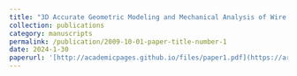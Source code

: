 ```yaml
---
title: "3D Accurate Geometric Modeling and Mechanical Analysis of Wire Mesh for Deployable Antennas"
collection: publications
category: manuscripts
permalink: /publication/2009-10-01-paper-title-number-1
date: 2024-1-30
paperurl: '[http://academicpages.github.io/files/paper1.pdf](https://arc.aiaa.org/doi/10.2514/1.J063784)'
---
```


